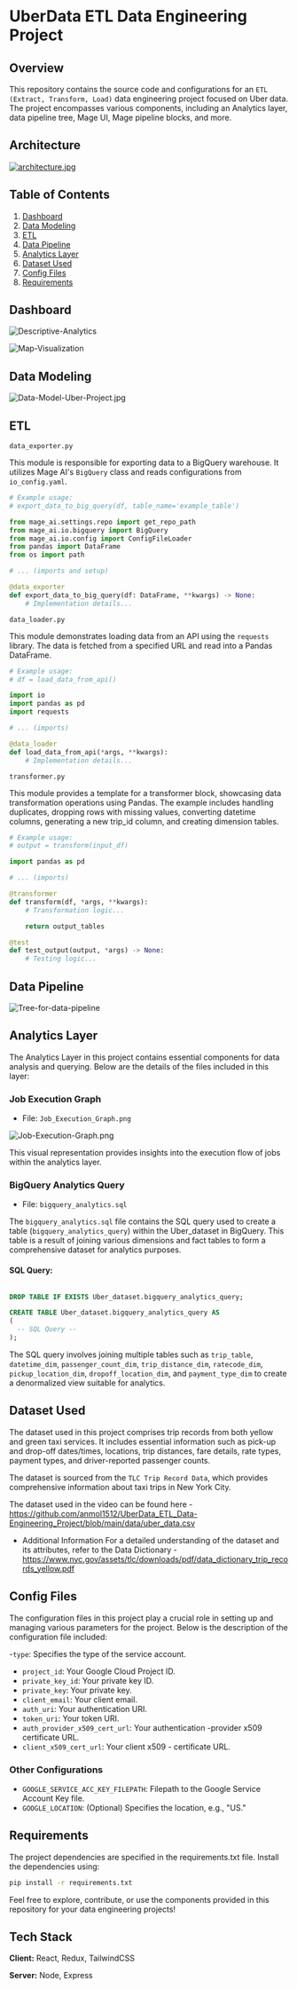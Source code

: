 # UberData ETL Data Engineering Project

## Overview
This repository contains the source code and configurations for an `ETL (Extract, Transform, Load)` data engineering project focused on Uber data. The project encompasses various components, including an Analytics layer, data pipeline tree, Mage UI, Mage pipeline blocks, and more.

## Architecture
[![architecture.jpg](https://i.postimg.cc/XYxgS47v/architecture.jpg)](https://postimg.cc/XrG59M5M)

## Table of Contents
1. [Dashboard](#dashboard)
2. [Data Modeling](#data-modeling)
3. [ETL](#etl)
4. [Data Pipeline](#data-pipeline)
5. [Analytics Layer](#analytics-layer)
6. [Dataset Used](#dataset)
7. [Config Files](#config-files)
8. [Requirements](#requirements)

## Dashboard

![Descriptive-Analytics](https://i.postimg.cc/J0vdVm1g/Descriptive-Analytics-DASHBOARD.png)

![Map-Visualization](https://i.postimg.cc/3rcqDjgB/Visualization-Analysis-DASHBOARD.png)

## Data Modeling

![Data-Model-Uber-Project.jpg](https://i.postimg.cc/gjhRBPrN/Data-Model-Uber-Project.jpg)

## ETL
`data_exporter.py`

This module is responsible for exporting data to a BigQuery warehouse. It utilizes Mage AI's `BigQuery` class and reads configurations from `io_config.yaml`.

```python
# Example usage:
# export_data_to_big_query(df, table_name='example_table')

from mage_ai.settings.repo import get_repo_path
from mage_ai.io.bigquery import BigQuery
from mage_ai.io.config import ConfigFileLoader
from pandas import DataFrame
from os import path

# ... (imports and setup)

@data_exporter
def export_data_to_big_query(df: DataFrame, **kwargs) -> None:
    # Implementation details...
```

`data_loader.py`

This module demonstrates loading data from an API using the `requests` library. The data is fetched from a specified URL and read into a Pandas DataFrame.

```python
# Example usage:
# df = load_data_from_api()

import io
import pandas as pd
import requests

# ... (imports)

@data_loader
def load_data_from_api(*args, **kwargs):
    # Implementation details...
```

`transformer.py`

This module provides a template for a transformer block, showcasing data transformation operations using Pandas. The example includes handling duplicates, dropping rows with missing values, converting datetime columns, generating a new trip_id column, and creating dimension tables.

```python
# Example usage:
# output = transform(input_df)

import pandas as pd

# ... (imports)

@transformer
def transform(df, *args, **kwargs):
    # Transformation logic...

    return output_tables

@test
def test_output(output, *args) -> None:
    # Testing logic...
```

## Data Pipeline

![Tree-for-data-pipeline](https://i.postimg.cc/QC8W8WMK/Tree-or-DAG-structure-Uber-data-pipeline.png)

## Analytics Layer
The Analytics Layer in this project contains essential components for data analysis and querying. Below are the details of the files included in this layer:

### Job Execution Graph
- File: `Job_Execution_Graph.png`

![Job-Execution-Graph.png](https://i.postimg.cc/y8PxNG0W/Job-Execution-Graph.png)

This visual representation provides insights into the execution flow of jobs within the analytics layer.

### BigQuery Analytics Query
- File: `bigquery_analytics.sql`

The `bigquery_analytics.sql` file contains the SQL query used to create a table (`bigquery_analytics_query`) within the Uber_dataset in BigQuery. This table is a result of joining various dimensions and fact tables to form a comprehensive dataset for analytics purposes.

#### SQL Query:
```sql

DROP TABLE IF EXISTS Uber_dataset.bigquery_analytics_query;

CREATE TABLE Uber_dataset.bigquery_analytics_query AS
(
  -- SQL Query --
);
```
The SQL query involves joining multiple tables such as `trip_table`, `datetime_dim`, `passenger_count_dim`, `trip_distance_dim`, `ratecode_dim`, `pickup_location_dim`, `dropoff_location_dim`, and `payment_type_dim` to create a denormalized view suitable for analytics.

## Dataset Used

The dataset used in this project comprises trip records from both yellow and green taxi services. It includes essential information such as pick-up and drop-off dates/times, locations, trip distances, fare details, rate types, payment types, and driver-reported passenger counts.

The dataset is sourced from the `TLC Trip Record Data`, which provides comprehensive information about taxi trips in New York City.

The dataset used in the video can be found here - https://github.com/anmol1512/UberData_ETL_Data-Engineering_Project/blob/main/data/uber_data.csv

- Additional Information
For a detailed understanding of the dataset and its attributes, refer to the Data Dictionary - https://www.nyc.gov/assets/tlc/downloads/pdf/data_dictionary_trip_records_yellow.pdf

## Config Files
The configuration files in this project play a crucial role in setting up and managing various parameters for the project. Below is the description of the configuration file included:

-`type`: Specifies the type of the service account.
- `project_id`: Your Google Cloud Project ID.
- `private_key_id`: Your private key ID.
- `private_key`: Your private key.
- `client_email`: Your client email.
- `auth_uri`: Your authentication URI.
- `token_uri`: Your token URI.
- `auth_provider_x509_cert_url`: Your authentication -provider x509 certificate URL.
- `client_x509_cert_url`: Your client x509 -
certificate URL.

### Other Configurations
- `GOOGLE_SERVICE_ACC_KEY_FILEPATH`: Filepath to the Google Service Account Key file.
- `GOOGLE_LOCATION`: (Optional) Specifies the location, e.g., "US."

## Requirements 
The project dependencies are specified in the requirements.txt file. Install the dependencies using:

```bash
pip install -r requirements.txt
```
Feel free to explore, contribute, or use the components provided in this repository for your data engineering projects!
## Tech Stack

**Client:** React, Redux, TailwindCSS

**Server:** Node, Express


